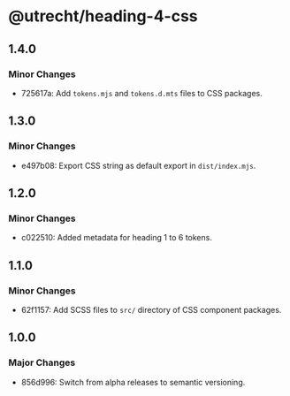 # @utrecht/heading-4-css

## 1.4.0

### Minor Changes

- 725617a: Add `tokens.mjs` and `tokens.d.mts` files to CSS packages.

## 1.3.0

### Minor Changes

- e497b08: Export CSS string as default export in `dist/index.mjs`.

## 1.2.0

### Minor Changes

- c022510: Added metadata for heading 1 to 6 tokens.

## 1.1.0

### Minor Changes

- 62f1157: Add SCSS files to `src/` directory of CSS component packages.

## 1.0.0

### Major Changes

- 856d996: Switch from alpha releases to semantic versioning.
